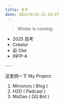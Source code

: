 ```yaml
---
title: 关于
date: 2022/6/23 22:14:27
---
```


> Winter is coming.

- 2025 高考
- Creator
- 前 OIer
- INFP-A

······

这里鸽一下 My Project:
1. Mirrorors ( Blog )
2. H2O ( Padcast )
3. MoDao ( QQ Bot )


